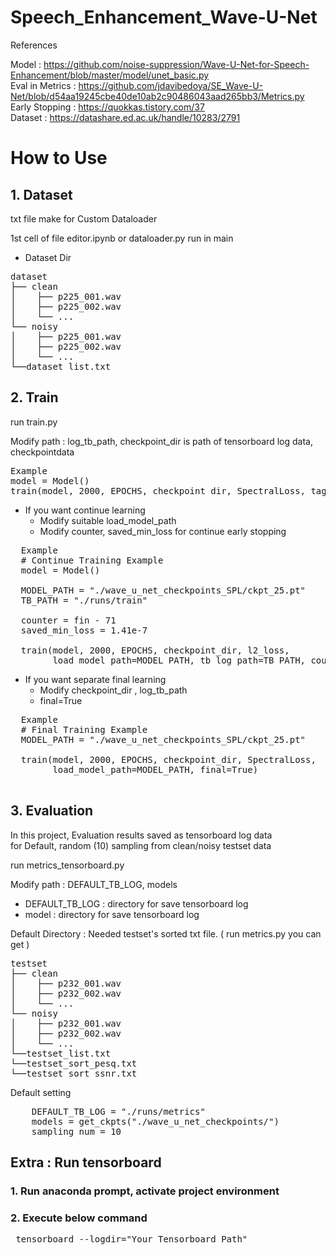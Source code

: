 
# Speech_Enhancement_Wave-U-Net
  
References  
  
Model : https://github.com/noise-suppression/Wave-U-Net-for-Speech-Enhancement/blob/master/model/unet_basic.py  
Eval in Metrics : https://github.com/jdavibedoya/SE_Wave-U-Net/blob/d54aa19245cbe40de10ab2c90486043aad265bb3/Metrics.py  
Early Stopping : https://quokkas.tistory.com/37  
Dataset : https://datashare.ed.ac.uk/handle/10283/2791

# How to Use

## 1. Dataset

txt file make for Custom Dataloader

1st cell of file editor.ipynb or dataloader.py run in main

* Dataset Dir  
<pre>
dataset    
├── clean  
│    ├── p225_001.wav  
│    ├── p225_002.wav  
│    └── ...   
└── noisy   
│    ├── p225_001.wav  
│    ├── p225_002.wav  
│    └── ...  
└──dataset_list.txt
</pre>
## 2. Train

run train.py

Modify path : log_tb_path, checkpoint_dir is path of tensorboard log data, checkpointdata

<pre>
Example
model = Model()
train(model, 2000, EPOCHS, checkpoint_dir, SpectralLoss, tag="_SPL")
</pre>

* If you want continue learning
  * Modify suitable load_model_path
  * Modify counter, saved_min_loss for continue early stopping
<pre>
  Example
  # Continue Training Example
  model = Model()

  MODEL_PATH = "./wave_u_net_checkpoints_SPL/ckpt_25.pt"
  TB_PATH = "./runs/train"

  counter = fin - 71
  saved_min_loss = 1.41e-7

  train(model, 2000, EPOCHS, checkpoint_dir, l2_loss,
        load_model_path=MODEL_PATH, tb_log_path=TB_PATH, counter=counter, saved_loss=saved_min_loss, tag="")
</pre>


* If you want separate final learning
  * Modify checkpoint_dir , log_tb_path
  * final=True
<pre>
  Example
  # Final Training Example
  MODEL_PATH = "./wave_u_net_checkpoints_SPL/ckpt_25.pt"

  train(model, 2000, EPOCHS, checkpoint_dir, SpectralLoss,
        load_model_path=MODEL_PATH, final=True)

</pre>

## 3. Evaluation
In this project, Evaluation results saved as tensorboard log data  
for Default, random (10) sampling from clean/noisy testset data

run metrics_tensorboard.py

Modify path : DEFAULT_TB_LOG, models  
   * DEFAULT_TB_LOG : directory for save tensorboard log  
   * model : directory for save tensorboard log

Default Directory : Needed testset's sorted txt file. ( run metrics.py you can get )
<pre>
testset    
├── clean  
│    ├── p232_001.wav  
│    ├── p232_002.wav  
│    └── ...   
└── noisy   
│    ├── p232_001.wav  
│    ├── p232_002.wav  
│    └── ...  
└──testset_list.txt
└──testset_sort_pesq.txt
└──testset_sort_ssnr.txt
</pre>

Default setting

<pre>
    DEFAULT_TB_LOG = "./runs/metrics"
    models = get_ckpts("./wave_u_net_checkpoints/")  
    sampling_num = 10
</pre>

## Extra : Run tensorboard

### 1. Run anaconda prompt, activate project environment
### 2. Execute below command
<pre>
 tensorboard --logdir="Your Tensorboard Path"
</pre>

